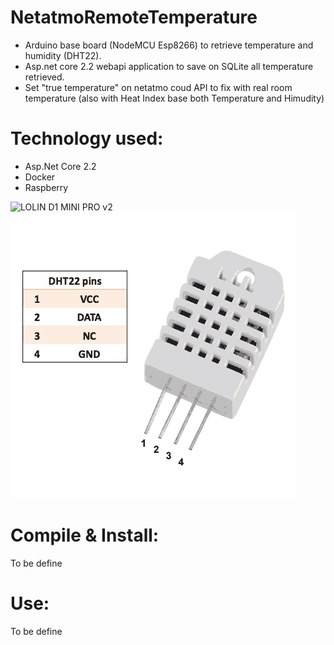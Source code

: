 # NetatmoRemoteTemperature

- Arduino base board (NodeMCU Esp8266) to retrieve temperature and humidity (DHT22).
- Asp.net core 2.2 webapi application to save on SQLite all temperature retrieved.
- Set "true temperature" on netatmo coud API to fix with real room temperature (also with Heat Index base both Temperature and Himudity)

# Technology used:

  - Asp.Net Core 2.2
  - Docker
  - Raspberry

  ![LOLIN D1 MINI PRO v2](/RoomTempSender/Images/d1_mini_pro_v2)
  ![DHT22](/RoomTempSender/Images/DHT22.png)

# Compile & Install:

To be define

# Use:

To be define